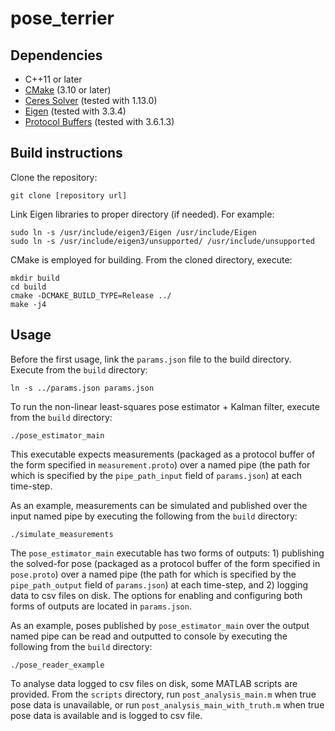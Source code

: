 # pose_terrier

## Dependencies
* C++11 or later
* [CMake](https://cmake.org/) (3.10 or later)
* [Ceres Solver](http://ceres-solver.org/) (tested with 1.13.0)
* [Eigen](http://eigen.tuxfamily.org/) (tested with 3.3.4)
* [Protocol Buffers](https://developers.google.com/protocol-buffers/) (tested with 3.6.1.3)

## Build instructions
Clone the repository:
```
git clone [repository url]
```

Link Eigen libraries to proper directory (if needed). For example:
```
sudo ln -s /usr/include/eigen3/Eigen /usr/include/Eigen
sudo ln -s /usr/include/eigen3/unsupported/ /usr/include/unsupported
```

CMake is employed for building. From the cloned directory, execute:
```
mkdir build
cd build
cmake -DCMAKE_BUILD_TYPE=Release ../
make -j4
```

## Usage
Before the first usage, link the `params.json` file to the build directory. Execute from the `build` directory:
```
ln -s ../params.json params.json
```

To run the non-linear least-squares pose estimator + Kalman filter, execute from the `build` directory:
```
./pose_estimator_main
```
This executable expects measurements (packaged as a protocol buffer of the form specified in `measurement.proto`) over a named pipe (the path for which is specified by the `pipe_path_input` field of `params.json`) at each time-step.

As an example, measurements can be simulated and published over the input named pipe by executing the following from the `build` directory:
```
./simulate_measurements
```


The `pose_estimator_main` executable has two forms of outputs: 1) publishing the solved-for pose (packaged as a protocol buffer of the form specified in `pose.proto`) over a named pipe (the path for which is specified by the `pipe_path_output` field of `params.json`) at each time-step, and 2) logging data to csv files on disk. The options for enabling and configuring both forms of outputs are located in `params.json`.

As an example, poses published by `pose_estimator_main` over the output named pipe can be read and outputted to console by executing the following from the `build` directory:
```
./pose_reader_example
```
To analyse data logged to csv files on disk, some MATLAB scripts are provided. From the `scripts` directory, run `post_analysis_main.m` when true pose data is unavailable, or run `post_analysis_main_with_truth.m` when true pose data is available and is logged to csv file.
